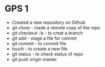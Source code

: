 # GPS 1

* Created a new repository on Github
* git clone - made a remote copy of the repo 
* git checkout -b <branch name> - to creat a branch
* git add  - stage a file for commit
* git commit - to commit file
* touch <filename> - to create a new file
* git status  - to check status of repo
* git push origin master 
